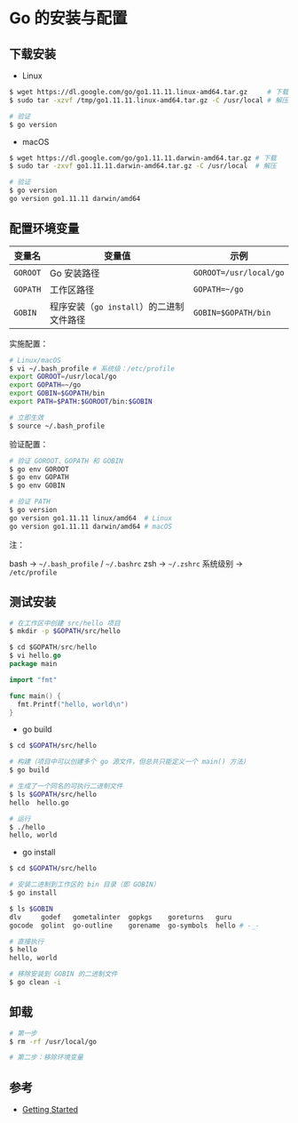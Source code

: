 # Go 的安装与配置

## 下载安装

* Linux

```sh
$ wget https://dl.google.com/go/go1.11.11.linux-amd64.tar.gz     # 下载
$ sudo tar -xzvf /tmp/go1.11.11.linux-amd64.tar.gz -C /usr/local # 解压

# 验证
$ go version
```

* macOS

```sh
$ wget https://dl.google.com/go/go1.11.11.darwin-amd64.tar.gz # 下载
$ sudo tar -zxvf go1.11.11.darwin-amd64.tar.gz -C /usr/local  # 解压

# 验证
$ go version
go version go1.11.11 darwin/amd64
```

## 配置环境变量

| 变量名   | 变量值                                   | 示例                   |
| -------- | ---------------------------------------- | ---------------------- |
| `GOROOT` | Go 安装路径                              | `GOROOT=/usr/local/go` |
| `GOPATH` | 工作区路径                               | `GOPATH=~/go`          |
| `GOBIN`  | 程序安装（`go install`）的二进制文件路径 | `GOBIN=$GOPATH/bin`    |

实施配置：

```sh
# Linux/macOS
$ vi ~/.bash_profile # 系统级：/etc/profile
export GOROOT=/usr/local/go
export GOPATH=~/go
export GOBIN=$GOPATH/bin
export PATH=$PATH:$GOROOT/bin:$GOBIN

# 立即生效
$ source ~/.bash_profile
```

验证配置：

```sh
# 验证 GOROOT、GOPATH 和 GOBIN
$ go env GOROOT
$ go env GOPATH
$ go env GOBIN

# 验证 PATH
$ go version
go version go1.11.11 linux/amd64  # Linux
go version go1.11.11 darwin/amd64 # macOS
```

注：

bash -> `~/.bash_profile` / `~/.bashrc`
zsh -> `~/.zshrc`
系统级别 -> `/etc/profile`

## 测试安装

```sh
# 在工作区中创建 src/hello 项目
$ mkdir -p $GOPATH/src/hello
```

```go
$ cd $GOPATH/src/hello
$ vi hello.go
package main

import "fmt"

func main() {
  fmt.Printf("hello, world\n")
}
```

* go build

```sh
$ cd $GOPATH/src/hello

# 构建（项目中可以创建多个 go 源文件，但总共只能定义一个 main() 方法）
$ go build

# 生成了一个同名的可执行二进制文件
$ ls $GOPATH/src/hello
hello  hello.go

# 运行
$ ./hello
hello, world
```

* go install

```sh
$ cd $GOPATH/src/hello

# 安装二进制到工作区的 bin 目录（即 GOBIN）
$ go install

$ ls $GOBIN
dlv     godef   gometalinter  gopkgs    goreturns   guru
gocode  golint  go-outline    gorename  go-symbols  hello # -_-

# 直接执行
$ hello
hello, world

# 移除安装到 GOBIN 的二进制文件
$ go clean -i
```

## 卸载

```sh
# 第一步
$ rm -rf /usr/local/go

# 第二步：移除环境变量
```

## 参考

* [Getting Started](https://golang.org/doc/install)
